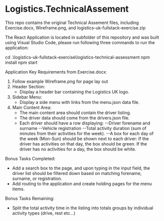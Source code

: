 # Logistics.TechnicalAssement

This repo contains the original Technical Assement files, including Exercise.docx, Wireframe.png, and logistics-uk-fullstack-exercise.zip

The React Application is located in subfolder of this repository and was built using Visual Studio Code, please run following three commands to run the application:

cd .\logistics-uk-fullstack-exercise\logistics-technical-assessment
npm install
npm start


Application Key Requirements from Exercise.docx:
1. Follow example Wireframe.png for page lay out
2. Header Section:
	* Display a header bar containing the Logistics UK logo.
3. Sidebar Menu:
	* Display a side menu with links from the menu.json data file.
4. Main Content Area:
	* The main content area should contain the driver listing.
	* The driver data should come from the drivers.json file.
	* Each driver should have a row displaying:
		--Driver forename and surname
		--Vehicle registration
		--Total activity duration (sum of minutes from their activities for the week).
		--A box for each day of the week (Mon-Sun) should be shown next to each driver:
			If the driver has activities on that day, the box should be green.
			If the driver has no activities for a day, the box should be white.

Bonus Tasks Completed:
* Add a search box to the page, and upon typing in the input field, the driver list should be filtered down based on matching forename, surname, or registration.
* Add routing to the application and create holding pages for the menu items.

Bonus Tasks Remaining:
* Split the total activity time in the listing into totals groups by individual activity types (drive, rest etc...)
